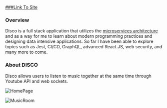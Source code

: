 [###Link To Site](https://disco-web2.herokuapp.com/)

### Overview
Disco is a full stack application that utilizes the [microservices architecture](https://en.wikipedia.org/wiki/Microservices#:~:text=Microservice%20architecture%20%E2%80%93%20a%20variant%20of,and%20the%20protocols%20are%20lightweight.) and as a way for me to learn about modern programming practices and designing data intensive applications. So far I have been able to explore topics such as Jest, CI/CD, GraphQL, advanced React.JS, web security, and many more to come.

### About DISCO
Disco allows users to listen to music together at the same time through Youtube API and web sockets.

![HomePage](https://i.imgur.com/ekcyyH0.png)


![MusicRoom](https://i.imgur.com/DQZQtK4.png)


